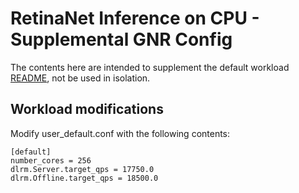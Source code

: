 # RetinaNet Inference on CPU - Supplemental GNR Config
The contents here are intended to supplement the default workload [README](README.md), not be used in isolation.

## Workload modifications
Modify user_default.conf with the following contents:
```
[default]
number_cores = 256
dlrm.Server.target_qps = 17750.0
dlrm.Offline.target_qps = 18500.0
```
